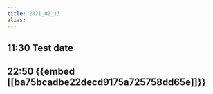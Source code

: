 ```yaml
---
title: 2021_02_13
alias: 
---
```


## 11:30 Test date
## 22:50 {{embed [[ba75bcadbe22decd9175a725758dd65e]]}}
